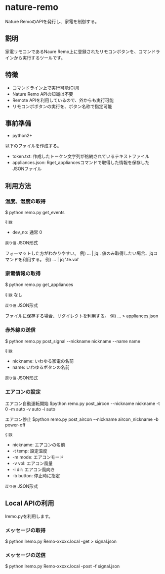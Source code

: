 # nature-remo

Nature RemoのAPIを発行し、家電を制御する。

## 説明

家電リモコンであるNaure Remo上に登録されたリモコンボタンを、コマンドラインから実行するツールです。

## 特徴

- コマンドライン上で実行可能(CUI)
- Nature Remo APIの知識は不要
- Remote APIを利用しているので、外からも実行可能
- リモコンボボタンの実行を、ボタン名称で指定可能

## 事前準備

- python2+

以下のファイルを作成する。

- token.txt: 作成したトークン文字列が格納されているテキストファイル
- appliances.json: Rget_appliancesコマンドで取得した情報を保存したJSONファイル

## 利用方法

### 温度、湿度の取得

$ python remo.py get_events

`引数`
- dev_no: 通常 0

`戻り値`
JSON形式

フォーマットした方がわかりやすい。 例) ... | jq .
値のみ取得したい場合、jqコマンドを利用する。 例) ... | jq '.te.val'

### 家電情報の取得

$ python remo.py get_appliances

`引数`
なし

`戻り値`
JSON形式

ファイルに保存する場合、リダイレクトを利用する。 例) ... > appliances.json

### 赤外線の送信

$ python remo.py post_signal --nickname nickname --name name

`引数`
- nickname: いわゆる家電の名前
- name: いわゆるボタンの名前

`戻り値`
JSON形式

### エアコンの設定

エアコン自動運転開始
$python remo.py post_aircon --nickname nickname -t 0 -m auto -v auto -i auto

エアコン停止
$python remo.py post_aircon --nickname aircon_nickname -b power-off

`引数`
- nickname: エアコンの名前
- -t temp: 設定温度
- -m mode: エアコンモード
- -v vol: エアコン風量
- -i dir: エアコン風向き
- -b button: 停止時に指定


`戻り値`
JSON形式

## Local APIの利用

lremo.pyを利用します。

### メッセージの取得

$ python lremo.py Remo-xxxxx.local -get > signal.json

### メッセージの送信

$ python lremo.py Remo-xxxxx.local -post -f signal.json
